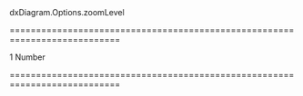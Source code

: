<!--id-->dxDiagram.Options.zoomLevel<!--/id-->
===========================================================================
<!--default-->1<!--/default-->
<!--type-->Number<!--/type-->
===========================================================================

<!--shortDescription-->

<!--/shortDescription-->

<!--fullDescription-->

<!--/fullDescription-->